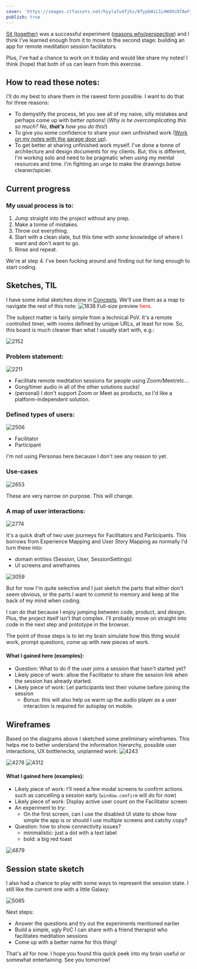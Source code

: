```yaml
---
cover: 'https://images.ctfassets.net/hyylafu4fjks/6TypbWiC1LHWdXcOfAeFj9/aa6b740eacc7de050e0980fe11cd6349/55BED3EA-FDFC-4F4E-9D01-89BAC767FCB7.jpg'
publish: true
---
```

[Sit (together)](https://nothing-together.sonnet.io) was a successful experiment ([reasons why/perspective](<../Sit., (together) – why I'm happy with it>)) and I think I've learned enough from it to move to the second stage: building an app for remote meditation session facilitators.

Plus, I've had a chance to work on it today and would like share my notes! I think (hope) that both of us can learn from this exercise.
## How to read these notes:

I'll do my best to share them in the rawest form possible. I want to do that for three reasons:

- To demystify the process, let you see all of my naive, silly mistakes and perhaps come up with better options! (*Why is he overcomplicating this so much?* *No, **that's** how you do this!*)
- To give you some confidence to share your own unfinished work ([Work on my notes with the garage door up](<../Work on my notes with the garage door up>)).
- To get better at sharing unfinished work myself. I've done a tonne of architecture and design documents for my clients. But, this is different, I'm working solo and need to be pragmatic when using my mental resources and time. I'm fighting an urge to make the drawings below cleaner/spicier.

## Current progress

### My usual process is to:

1. Jump straight into the project without any prep.
2. Make a tonne of mistakes.
3. Throw out everything.
4. Start with a clean slate, but this time with *some* knowledge of where I want and don't want to go.
5. Rinse and repeat.

We're at step 4. I've been fucking around and finding out for long enough to start coding.

## Sketches, TIL

I have some initial sketches done in [Concepts](https://concepts.app/en/). We'll use them as a map to navigate the rest of this note:
![1838](sit-together-concepts-0.webp)
Full-size preview <span style="color: red">here</span>.

The subject matter is fairly simple from a technical PoV. It's a remote controlled timer, with rooms defined by unique URLs, at least for now. So, this board is much cleaner than what I usually start with, e.g.:

![2152](sit-together-concepts-0b.webp)
### Problem statement:

![2211](sit-together-concepts-1.webp)

- Facilitate remote meditation sessions for people using Zoom/Meet/etc...
- Gong/timer audio in all of the other solutions sucks!
- (personal) I don't support Zoom or Meet as products, so I'd like a platform-independent solution.

### Defined types of users:

![2506](sit-together-concepts-3.webp)

- Facilitator
- Participant

I'm not using Personas here because I don't see any reason to yet.

### Use-cases

![2653](sit-together-concepts-2.webp)

These are very narrow on purpose. This will change.

### A map of user interactions:

![2774](sit-together-concepts-4.webp)

It's a quick draft of two user journeys for Facilitators and Participants. This borrows  from Experience Mapping and User Story Mapping as normally I'd turn these into:

- domain entities (Session, User, SessionSettings)
- UI screens and wireframes

![3059](sit-together-concepts-5.webp)

But for now I'm quite selective and I just sketch the parts that either don't seem obvious, or the parts I want to commit to memory and keep at the back of my mind when coding. 

I can do that because I enjoy jumping between code, product, and design. Plus, the project itself isn't that complex. I'll probably move on straight into code in the next step and prototype in the browser.

The point of those steps is to let my brain simulate how this thing would work, prompt questions, come up with new pieces of work.

#### What I gained here (examples):

- Question: What to do if the user joins a session that hasn't started yet?
- Likely piece of work: allow the Facilitator to share the session link when the session has already started.
- Likely piece of work: Let participants test their volume before joining the session
	- Bonus: this will also help us warm up the audio player as a user interaction is required for autoplay on mobile.

## Wireframes

Based on the diagrams above I sketched some preliminary wireframes. This helps me to better understand the information hierarchy, possible user interactions, UX bottlenecks, unplanned work:
![4243](sit-together-concepts-6.webp)

![4278](sit-together-concepts-7.webp)
![4312](sit-together-concepts-8.webp)
#### What I gained here (examples):

- Likely piece of work: I'll need a few modal screens to confirm actions such as cancelling a session early (`window.confirm` will do for now)
- Likely piece of work: Display active user count on the Facilitator screen
- An experiment to try:
	- On the first screen, can I use the disabled UI state to show how simple the app is or should I use multiple screens and catchy copy?
- Question: how to show connectivity issues?
	- minimalistic: just a dot with a text label
	- bold: a big red toast

![4879](sit-together-concepts-5.webp)
## Session state sketch

I also had a chance to play with some ways to represent the session state. I still like the current one with a little Galaxy:

![5065](sit-together-concepts-9.webp)

Next steps:

- Answer the questions and try out the experiments mentioned earlier
- Build a simple, ugly PoC I can share with a friend therapist who facilitates meditation sessions
- Come up with a better name for this thing!

That's all for now. I hope you found this quick peek into my brain useful or somewhat entertaining. See you tomorrow!
